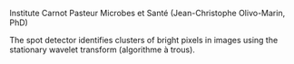 Institute Carnot Pasteur Microbes et Santé (Jean-Christophe Olivo-Marin, PhD)

The spot detector identifies clusters of bright pixels in images using the stationary wavelet transform (algorithme à trous). 
